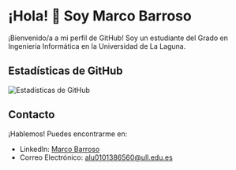 # ¡Hola! 👋 Soy Marco Barroso

¡Bienvenido/a a mi perfil de GitHub! Soy un estudiante del Grado en Ingeniería Informática en la Universidad de La Laguna.


## Estadísticas de GitHub

![Estadísticas de GitHub](https://github-readme-stats.vercel.app/api?username=Marcant97&show_icons=true&theme=radical)

## Contacto

¡Hablemos! Puedes encontrarme en:

- LinkedIn: [Marco Barroso](https://es.linkedin.com/in/marco-antonio-barroso-hormiga-187647238)
- Correo Electrónico: alu0101386560@ull.edu.es

